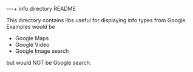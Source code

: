 ---+ info directory README

This directory contains libs useful for displaying 
info types from Google. Examples would be

 * Google Maps
 * Google Video
 * Google Image search
 
 but would NOT be Google search.
 
 
 
 